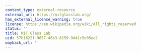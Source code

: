 ```yaml
---
content_type: external-resource
external_url: https://mitglasslab.org/
has_external_license_warning: true
license: https://en.wikipedia.org/wiki/All_rights_reserved
status: ''
title: MIT Glass Lab
uid: 57b1622f-9657-46b3-8159-9d41c5e05ee2
wayback_url: ''
---
```


